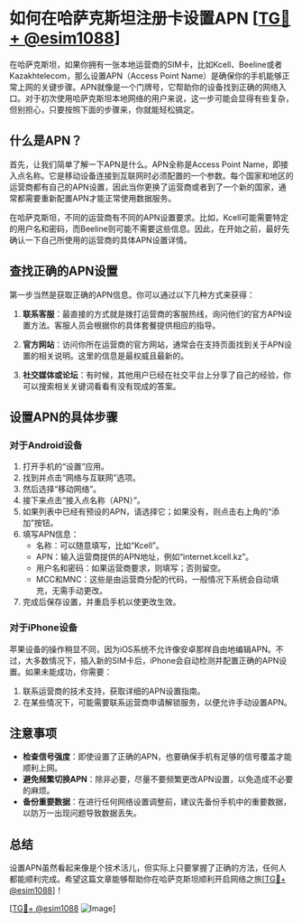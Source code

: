 # 如何在哈萨克斯坦注册卡设置APN [[TG💪+ @esim1088](https://t.me/s/esim1088)]

在哈萨克斯坦，如果你拥有一张本地运营商的SIM卡，比如Kcell、Beeline或者Kazakhtelecom，那么设置APN（Access Point Name）是确保你的手机能够正常上网的关键步骤。APN就像是一个门牌号，它帮助你的设备找到正确的网络入口。对于初次使用哈萨克斯坦本地网络的用户来说，这一步可能会显得有些复杂，但别担心，只要按照下面的步骤来，你就能轻松搞定。

## 什么是APN？

首先，让我们简单了解一下APN是什么。APN全称是Access Point Name，即接入点名称。它是移动设备连接到互联网时必须配置的一个参数。每个国家和地区的运营商都有自己的APN设置，因此当你更换了运营商或者到了一个新的国家，通常都需要重新配置APN才能正常使用数据服务。

在哈萨克斯坦，不同的运营商有不同的APN设置要求。比如，Kcell可能需要特定的用户名和密码，而Beeline则可能不需要这些信息。因此，在开始之前，最好先确认一下自己所使用的运营商的具体APN设置详情。

## 查找正确的APN设置

第一步当然是获取正确的APN信息。你可以通过以下几种方式来获得：

1. **联系客服**：最直接的方式就是拨打运营商的客服热线，询问他们的官方APN设置方法。客服人员会根据你的具体套餐提供相应的指导。
   
2. **官方网站**：访问你所在运营商的官方网站，通常会在支持页面找到关于APN设置的相关说明。这里的信息是最权威且最新的。

3. **社交媒体或论坛**：有时候，其他用户已经在社交平台上分享了自己的经验，你可以搜索相关关键词看看有没有现成的答案。

## 设置APN的具体步骤

### 对于Android设备

1. 打开手机的“设置”应用。
2. 找到并点击“网络与互联网”选项。
3. 然后选择“移动网络”。
4. 接下来点击“接入点名称（APN）”。
5. 如果列表中已经有预设的APN，请选择它；如果没有，则点击右上角的“添加”按钮。
6. 填写APN信息：
   - 名称：可以随意填写，比如“Kcell”。
   - APN：输入运营商提供的APN地址，例如“internet.kcell.kz”。
   - 用户名和密码：如果运营商要求，则填写；否则留空。
   - MCC和MNC：这些是由运营商分配的代码，一般情况下系统会自动填充，无需手动更改。
7. 完成后保存设置，并重启手机以使更改生效。

### 对于iPhone设备

苹果设备的操作稍显不同，因为iOS系统不允许像安卓那样自由地编辑APN。不过，大多数情况下，插入新的SIM卡后，iPhone会自动检测并配置正确的APN设置。如果未能成功，你需要：

1. 联系运营商的技术支持，获取详细的APN设置指南。
2. 在某些情况下，可能需要联系运营商申请解锁服务，以便允许手动设置APN。

## 注意事项

- **检查信号强度**：即使设置了正确的APN，也要确保手机有足够的信号覆盖才能顺利上网。
- **避免频繁切换APN**：除非必要，尽量不要频繁更改APN设置，以免造成不必要的麻烦。
- **备份重要数据**：在进行任何网络设置调整前，建议先备份手机中的重要数据，以防万一出现问题导致数据丢失。

## 总结

设置APN虽然看起来像是个技术活儿，但实际上只要掌握了正确的方法，任何人都能顺利完成。希望这篇文章能够帮助你在哈萨克斯坦顺利开启网络之旅[[TG💪+ @esim1088](https://t.me/s/esim1088)]！

[[TG💪+ @esim1088](https://t.me/s/esim1088) ![Image](https://i.postimg.cc/4NQfJmqS/Snipaste-2025-05-13-00-14-12.png)]